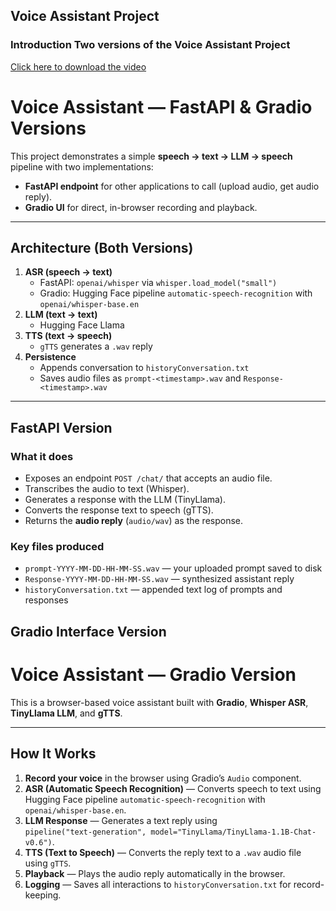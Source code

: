 ## Voice Assistant Project

### Introduction Two versions of the Voice Assistant Project
[Click here to download the video](FirstProject-VoiceAssistant.mp4)

# Voice Assistant — FastAPI & Gradio Versions

This project demonstrates a simple **speech → text → LLM → speech** pipeline with two implementations:

- **FastAPI endpoint** for other applications to call (upload audio, get audio reply).
- **Gradio UI** for direct, in-browser recording and playback.

---

## Architecture (Both Versions)

1. **ASR (speech → text)**  
   - FastAPI: `openai/whisper` via `whisper.load_model("small")`  
   - Gradio: Hugging Face pipeline `automatic-speech-recognition` with `openai/whisper-base.en`
2. **LLM (text → text)**  
   - Hugging Face Llama
3. **TTS (text → speech)**  
   - `gTTS` generates a `.wav` reply
4. **Persistence**  
   - Appends conversation to `historyConversation.txt`  
   - Saves audio files as `prompt-<timestamp>.wav` and `Response-<timestamp>.wav`

---

## FastAPI Version

### What it does
- Exposes an endpoint `POST /chat/` that accepts an audio file.
- Transcribes the audio to text (Whisper).
- Generates a response with the LLM (TinyLlama).
- Converts the response text to speech (gTTS).
- Returns the **audio reply** (`audio/wav`) as the response.

### Key files produced
- `prompt-YYYY-MM-DD-HH-MM-SS.wav` — your uploaded prompt saved to disk  
- `Response-YYYY-MM-DD-HH-MM-SS.wav` — synthesized assistant reply  
- `historyConversation.txt` — appended text log of prompts and responses

## Gradio Interface Version
# Voice Assistant — Gradio Version

This is a browser-based voice assistant built with **Gradio**, **Whisper ASR**, **TinyLlama LLM**, and **gTTS**.

---

## How It Works

1. **Record your voice** in the browser using Gradio’s `Audio` component.  
2. **ASR (Automatic Speech Recognition)** — Converts speech to text using  
   Hugging Face pipeline `automatic-speech-recognition` with `openai/whisper-base.en`.  
3. **LLM Response** — Generates a text reply using  
   `pipeline("text-generation", model="TinyLlama/TinyLlama-1.1B-Chat-v0.6")`.  
4. **TTS (Text to Speech)** — Converts the reply text to a `.wav` audio file using `gTTS`.  
5. **Playback** — Plays the audio reply automatically in the browser.  
6. **Logging** — Saves all interactions to `historyConversation.txt` for record-keeping.  
